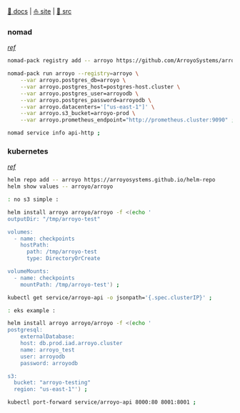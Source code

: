 [src/gh]: https://github.com/ArroyoSystems/arroyo.git "(MIT Apache-2.0) (Languages: Rust 75.1%, TypeScript 23.8%, Dockerfile 0.5%, Smarty 0.2%, CSS 0.1%, HTML 0.1%, Other 0.2%) Distributed stream processing engine in Rust"
[site]: https://www.arroyo.dev/ "Arroyo - Serverless stream processing"
[docs]: https://doc.arroyo.dev/ ""

[🍥 docs][docs] | [⛵ site][site] | [👾 src][src/gh]




[docs:deploy/nomad]: https://doc.arroyo.dev/deployment/nomad
[docs:deploy/kubernetes]: https://doc.arroyo.dev/deployment/kubernetes

### nomad

[*ref*][docs:deploy/nomad]

~~~ sh
nomad-pack registry add -- arroyo https://github.com/ArroyoSystems/arroyo-nomad-pack.git ;

nomad-pack run arroyo --registry=arroyo \
    --var arroyo.postgres_db=arroyo \
    --var arroyo.postgres_host=postgres-host.cluster \
    --var arroyo.postgres_user=arroyodb \
    --var arroyo.postgres_password=arroyodb \
    --var arroyo.datacenters='["us-east-1"]' \
    --var arroyo.s3_bucket=arroyo-prod \
    --var arroyo.prometheus_endpoint="http://prometheus.cluster:9090" ;

nomad service info api-http ;
~~~

### kubernetes

[*ref*][docs:deploy/kubernetes]

~~~ sh
helm repo add -- arroyo https://arroyosystems.github.io/helm-repo
helm show values -- arroyo/arroyo
~~~


~~~ sh
: no s3 simple :

helm install arroyo arroyo/arroyo -f <(echo '
outputDir: "/tmp/arroyo-test"

volumes:
  - name: checkpoints
    hostPath:
      path: /tmp/arroyo-test
      type: DirectoryOrCreate

volumeMounts:
  - name: checkpoints
    mountPath: /tmp/arroyo-test') ;

kubectl get service/arroyo-api -o jsonpath='{.spec.clusterIP}' ;
~~~

~~~ sh
: eks example :

helm install arroyo arroyo/arroyo -f <(echo '
postgresql:
    externalDatabase:
    host: db.prod.iad.arroyo.cluster
    name: arroyo_test
    user: arroyodb
    password: arroyodb

s3:
  bucket: "arroyo-testing"
  region: "us-east-1"') ;

kubectl port-forward service/arroyo-api 8000:80 8001:8001 ;
~~~

